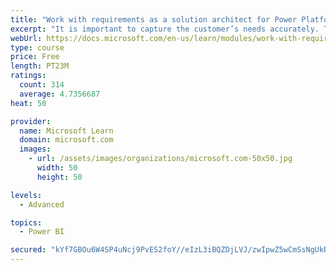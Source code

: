 ```yaml
---
title: "Work with requirements as a solution architect for Power Platform and Dynamics 365"
excerpt: "It is important to capture the customer’s needs accurately. This module explains how to capture requirements and identify functional and non-functional items."
webUrl: https://docs.microsoft.com/en-us/learn/modules/work-with-requirements/
type: course
price: Free
length: PT23M
ratings:
  count: 314
  average: 4.7356687
heat: 50

provider:
  name: Microsoft Learn
  domain: microsoft.com
  images:
    - url: /assets/images/organizations/microsoft.com-50x50.jpg
      width: 50
      height: 50

levels:
  - Advanced

topics:
  - Power BI

secured: "kYf7GBOu6W4SP4uNcj9PvES2foY//eIzL3iBQZDjLVJ/zwIpwZ5wCmSsNgUkRTiNpBSi/zXnei37sMEBnij6vcPawsegA/eSL4z1eI6ciifYdDTVEIq8iQulGdVBCVnJtbctZAkid1SdCYHv0Krv3DU7p52lNwVPq+wXcsrS/UP+dRh6ycwDIaR7z1FBb0e74dpui/kMWKC9iZsETn6sKFniDykXApRqXVnW0TfL5KrnWt6a18GRK2oliNxGAUMKiA2YjOyAzzs9uULI6IQv/lb+YE/lUKJlx6GGJzHMxP2IkbUqbiVux0nZKJNBfJ94KjzGPbtT46hy9M+ZLzTwpTnXhv0HFLUfSPfLUHH4O+f8pvtkYcRqTJpXAUMDp4wjoYBa8rh/1bbOoHGIBZcc0s8ln7+FdHDSEAHqPlGp7xQ=;YYFOxWzUX2mpWUlZzYzwlw=="
---
```


